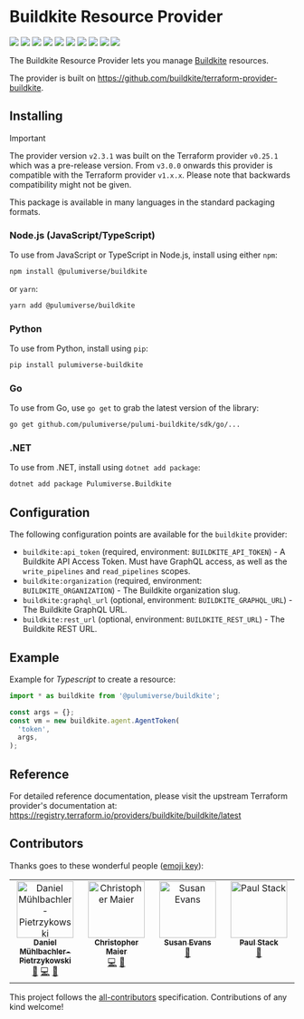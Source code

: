 # Buildkite Resource Provider

[![](https://img.shields.io/github/license/pulumiverse/pulumi-buildkite?style=for-the-badge)](LICENSE)
[![](https://img.shields.io/github/actions/workflow/status/pulumiverse/pulumi-buildkite/verify.yml?style=for-the-badge)](https://github.com/pulumiverse/pulumi-buildkite/actions/workflows/verify.yml)
[![](https://img.shields.io/github/release-date/pulumiverse/pulumi-buildkite?style=for-the-badge)](https://github.com/pulumiverse/pulumi-buildkite/releases)
[![](https://img.shields.io/pypi/v/pulumiverse-buildkite?style=for-the-badge)](https://pypi.org/project/pulumiverse-buildkite/)
[![](https://img.shields.io/pypi/dm/pulumiverse-buildkite?style=for-the-badge)](https://pypi.org/project/pulumiverse-buildkite/)
[![](https://img.shields.io/nuget/v/Pulumiverse.Buildkite?style=for-the-badge)](https://www.nuget.org/packages/Pulumiverse.Buildkite/)
[![](https://img.shields.io/nuget/dt/Pulumiverse.Buildkite?style=for-the-badge)](https://www.nuget.org/packages/Pulumiverse.Buildkite/)
[![](https://img.shields.io/npm/v/@pulumiverse/buildkite?style=for-the-badge)](https://www.npmjs.com/package/@pulumiverse/buildkite)
[![](https://img.shields.io/npm/dm/@pulumiverse/buildkite?style=for-the-badge)](https://www.npmjs.com/package/@pulumiverse/buildkite)
[![](https://img.shields.io/github/all-contributors/pulumiverse/pulumi-buildkite?color=ee8449&style=for-the-badge)](#contributors)

The Buildkite Resource Provider lets you manage [Buildkite](http://buildkite.com) resources.

The provider is built on https://github.com/buildkite/terraform-provider-buildkite.

## Installing

> [!IMPORTANT]
> The provider version `v2.3.1` was built on the Terraform provider `v0.25.1` which was a pre-release version.
> From `v3.0.0` onwards this provider is compatible with the Terraform provider `v1.x.x`.
> Please note that backwards compatibility might not be given.

This package is available in many languages in the standard packaging formats.

### Node.js (JavaScript/TypeScript)

To use from JavaScript or TypeScript in Node.js, install using either `npm`:

```bash
npm install @pulumiverse/buildkite
```

or `yarn`:

```bash
yarn add @pulumiverse/buildkite
```

### Python

To use from Python, install using `pip`:

```bash
pip install pulumiverse-buildkite
```

### Go

To use from Go, use `go get` to grab the latest version of the library:

```bash
go get github.com/pulumiverse/pulumi-buildkite/sdk/go/...
```

### .NET

To use from .NET, install using `dotnet add package`:

```bash
dotnet add package Pulumiverse.Buildkite
```

## Configuration

The following configuration points are available for the `buildkite` provider:

- `buildkite:api_token` (required, environment: `BUILDKITE_API_TOKEN`) - A Buildkite API Access Token. Must have GraphQL access, as well as the `write_pipelines` and `read_pipelines` scopes.
- `buildkite:organization` (required, environment: `BUILDKITE_ORGANIZATION`) - The Buildkite organization slug.
- `buildkite:graphql_url` (optional, environment: `BUILDKITE_GRAPHQL_URL`) - The Buildkite GraphQL URL.
- `buildkite:rest_url` (optional, environment: `BUILDKITE_REST_URL`) - The Buildkite REST URL.

## Example

Example for *Typescript* to create a resource:

```typescript
import * as buildkite from '@pulumiverse/buildkite';

const args = {};
const vm = new buildkite.agent.AgentToken(
  'token',
  args,
);
```

## Reference

For detailed reference documentation, please visit the upstream Terraform provider's documentation at: https://registry.terraform.io/providers/buildkite/buildkite/latest

## Contributors

Thanks goes to these wonderful people ([emoji key](https://allcontributors.org/docs/en/emoji-key)):

<!-- ALL-CONTRIBUTORS-LIST:START - Do not remove or modify this section -->
<!-- prettier-ignore-start -->
<!-- markdownlint-disable -->
<table>
  <tbody>
    <tr>
      <td align="center" valign="top" width="14.28%"><a href="https://github.com/muhlba91"><img src="https://avatars.githubusercontent.com/u/653739?v=4?s=100" width="100px;" alt="Daniel Mühlbachler-Pietrzykowski"/><br /><sub><b>Daniel Mühlbachler-Pietrzykowski</b></sub></a><br /><a href="#maintenance-muhlba91" title="Maintenance">🚧</a> <a href="https://github.com/pulumiverse/pulumi-buildkite/commits?author=muhlba91" title="Code">💻</a> <a href="https://github.com/pulumiverse/pulumi-buildkite/commits?author=muhlba91" title="Documentation">📖</a></td>
      <td align="center" valign="top" width="14.28%"><a href="https://github.com/christophermaier"><img src="https://avatars.githubusercontent.com/u/207178?v=4?s=100" width="100px;" alt="Christopher Maier"/><br /><sub><b>Christopher Maier</b></sub></a><br /><a href="https://github.com/pulumiverse/pulumi-buildkite/commits?author=christophermaier" title="Code">💻</a> <a href="https://github.com/pulumiverse/pulumi-buildkite/commits?author=christophermaier" title="Documentation">📖</a></td>
      <td align="center" valign="top" width="14.28%"><a href="https://github.com/susanev"><img src="https://avatars.githubusercontent.com/u/5489125?v=4?s=100" width="100px;" alt="Susan Evans"/><br /><sub><b>Susan Evans</b></sub></a><br /><a href="https://github.com/pulumiverse/pulumi-buildkite/commits?author=susanev" title="Documentation">📖</a></td>
      <td align="center" valign="top" width="14.28%"><a href="https://github.com/stack72"><img src="https://avatars.githubusercontent.com/u/227823?v=4?s=100" width="100px;" alt="Paul Stack"/><br /><sub><b>Paul Stack</b></sub></a><br /><a href="https://github.com/pulumiverse/pulumi-buildkite/commits?author=stack72" title="Documentation">📖</a></td>
    </tr>
  </tbody>
</table>

<!-- markdownlint-restore -->
<!-- prettier-ignore-end -->

<!-- ALL-CONTRIBUTORS-LIST:END -->

This project follows the [all-contributors](https://github.com/all-contributors/all-contributors) specification. Contributions of any kind welcome!
